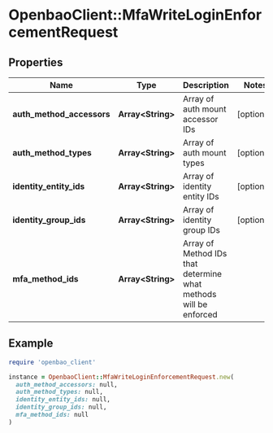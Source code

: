 # OpenbaoClient::MfaWriteLoginEnforcementRequest

## Properties

| Name | Type | Description | Notes |
| ---- | ---- | ----------- | ----- |
| **auth_method_accessors** | **Array&lt;String&gt;** | Array of auth mount accessor IDs | [optional] |
| **auth_method_types** | **Array&lt;String&gt;** | Array of auth mount types | [optional] |
| **identity_entity_ids** | **Array&lt;String&gt;** | Array of identity entity IDs | [optional] |
| **identity_group_ids** | **Array&lt;String&gt;** | Array of identity group IDs | [optional] |
| **mfa_method_ids** | **Array&lt;String&gt;** | Array of Method IDs that determine what methods will be enforced |  |

## Example

```ruby
require 'openbao_client'

instance = OpenbaoClient::MfaWriteLoginEnforcementRequest.new(
  auth_method_accessors: null,
  auth_method_types: null,
  identity_entity_ids: null,
  identity_group_ids: null,
  mfa_method_ids: null
)
```

